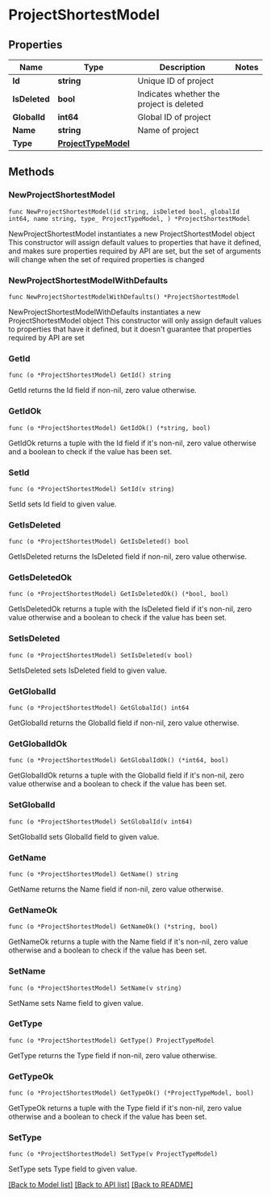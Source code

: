 # ProjectShortestModel

## Properties

Name | Type | Description | Notes
------------ | ------------- | ------------- | -------------
**Id** | **string** | Unique ID of project | 
**IsDeleted** | **bool** | Indicates whether the project is deleted | 
**GlobalId** | **int64** | Global ID of project | 
**Name** | **string** | Name of project | 
**Type** | [**ProjectTypeModel**](ProjectTypeModel.md) |  | 

## Methods

### NewProjectShortestModel

`func NewProjectShortestModel(id string, isDeleted bool, globalId int64, name string, type_ ProjectTypeModel, ) *ProjectShortestModel`

NewProjectShortestModel instantiates a new ProjectShortestModel object
This constructor will assign default values to properties that have it defined,
and makes sure properties required by API are set, but the set of arguments
will change when the set of required properties is changed

### NewProjectShortestModelWithDefaults

`func NewProjectShortestModelWithDefaults() *ProjectShortestModel`

NewProjectShortestModelWithDefaults instantiates a new ProjectShortestModel object
This constructor will only assign default values to properties that have it defined,
but it doesn't guarantee that properties required by API are set

### GetId

`func (o *ProjectShortestModel) GetId() string`

GetId returns the Id field if non-nil, zero value otherwise.

### GetIdOk

`func (o *ProjectShortestModel) GetIdOk() (*string, bool)`

GetIdOk returns a tuple with the Id field if it's non-nil, zero value otherwise
and a boolean to check if the value has been set.

### SetId

`func (o *ProjectShortestModel) SetId(v string)`

SetId sets Id field to given value.


### GetIsDeleted

`func (o *ProjectShortestModel) GetIsDeleted() bool`

GetIsDeleted returns the IsDeleted field if non-nil, zero value otherwise.

### GetIsDeletedOk

`func (o *ProjectShortestModel) GetIsDeletedOk() (*bool, bool)`

GetIsDeletedOk returns a tuple with the IsDeleted field if it's non-nil, zero value otherwise
and a boolean to check if the value has been set.

### SetIsDeleted

`func (o *ProjectShortestModel) SetIsDeleted(v bool)`

SetIsDeleted sets IsDeleted field to given value.


### GetGlobalId

`func (o *ProjectShortestModel) GetGlobalId() int64`

GetGlobalId returns the GlobalId field if non-nil, zero value otherwise.

### GetGlobalIdOk

`func (o *ProjectShortestModel) GetGlobalIdOk() (*int64, bool)`

GetGlobalIdOk returns a tuple with the GlobalId field if it's non-nil, zero value otherwise
and a boolean to check if the value has been set.

### SetGlobalId

`func (o *ProjectShortestModel) SetGlobalId(v int64)`

SetGlobalId sets GlobalId field to given value.


### GetName

`func (o *ProjectShortestModel) GetName() string`

GetName returns the Name field if non-nil, zero value otherwise.

### GetNameOk

`func (o *ProjectShortestModel) GetNameOk() (*string, bool)`

GetNameOk returns a tuple with the Name field if it's non-nil, zero value otherwise
and a boolean to check if the value has been set.

### SetName

`func (o *ProjectShortestModel) SetName(v string)`

SetName sets Name field to given value.


### GetType

`func (o *ProjectShortestModel) GetType() ProjectTypeModel`

GetType returns the Type field if non-nil, zero value otherwise.

### GetTypeOk

`func (o *ProjectShortestModel) GetTypeOk() (*ProjectTypeModel, bool)`

GetTypeOk returns a tuple with the Type field if it's non-nil, zero value otherwise
and a boolean to check if the value has been set.

### SetType

`func (o *ProjectShortestModel) SetType(v ProjectTypeModel)`

SetType sets Type field to given value.



[[Back to Model list]](../README.md#documentation-for-models) [[Back to API list]](../README.md#documentation-for-api-endpoints) [[Back to README]](../README.md)


